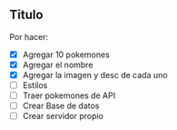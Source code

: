 ## Titulo 

Por hacer:
- [x] Agregar 10 pokemones
- [x] Agregar el nombre
- [x] Agregar la imagen y desc de cada uno
- [ ] Estilos
- [ ] Traer pokemones de API
- [ ] Crear Base de datos
- [ ] Crear servidor propio
